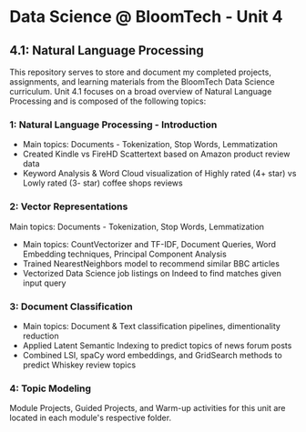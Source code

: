 # Data Science @ BloomTech - Unit 4
## 4.1: Natural Language Processing

This repository serves to store and document my completed projects, assignments, and learning materials from the BloomTech Data Science curriculum.
Unit 4.1 focuses on a broad overview of Natural Language Processing and is composed of the following topics:

### 1: Natural Language Processing - Introduction
  * Main topics: Documents - Tokenization, Stop Words, Lemmatization
  * Created Kindle vs FireHD Scattertext based on Amazon product review data
  * Keyword Analysis & Word Cloud visualization of Highly rated (4+ star) vs Lowly rated (3- star) coffee shops reviews

### 2: Vector Representations
Main topics: Documents - Tokenization, Stop Words, Lemmatization
  * Main topics: CountVectorizer and TF-IDF, Document Queries, Word Embedding techniques, Principal Component Analysis
  * Trained NearestNeighbors model to recommend similar BBC articles
  * Vectorized Data Science job listings on Indeed to find matches given input query

### 3: Document Classification
  * Main topics: Document & Text classification pipelines, dimentionality reduction
  * Applied Latent Semantic Indexing to predict topics of news forum posts
  * Combined LSI, spaCy word embeddings, and GridSearch methods to predict Whiskey review topics

### 4: Topic Modeling


Module Projects, Guided Projects, and Warm-up activities for this unit are located in each module's respective folder.
